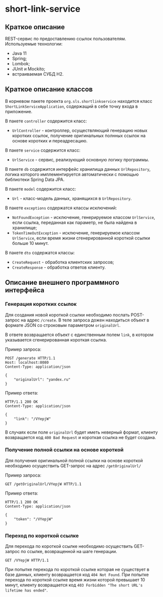 short-link-service
=============
Краткое описание
----------------
REST-сервис по предоставлению ссылок пользователям.
Используемые технологии:
- Java 11
- Spring;
- Lombok;
- JUnit и Mockito;
- встраиваемая СУБД H2.

Краткое описание классов 
------------------------
В корневом пакете проекта ```org.sls.shortlinkservice``` находится класс ```ShortLinkServiceApplication```, содержащий в себе точку входа в приложение.

В пакете ```controller``` содержится класс:
- ```UrlController``` - контроллер, осуществляющий генерацию новых коротких ссылок, получение оригинальных полнных ссылок на основе коротких и переадресацию.

В пакете ```service``` содержится класс:
- ```UrlService``` - сервис, реализующий основную логику программы.

В пакете ```db``` содержится интерфейс хранилища данных ```UrlRepository```, логика которого имплементируется автоматически с помощью библиотеки Spring Data JPA.

В пакете ```model``` содержится класс:
- ```Url``` - класс-модель данных, хранящихся в ```UrlRepository```.

В пакете ```exceptions``` содержатся классы исключений:
- ```NotFoundException``` - исключение, генерируемое классом ```UrlService```, если ссылка, переданная как параметр, не была найдена в хранилище;
- ```TokenTimeOutException``` - исключение, генерируемое классом ```UrlService```, если время жизни сгенерированной короткой ссылки больше 10 минут.

В пакете ```dto``` содержатся классы:
- ```CreateRequest``` - обработка клиентских запросов;
- ```CreateResponse``` - обработка ответов клиенту.


Описание внешнего программного интерфейса
-----------------------------------------
### Генерация коротких ссылок
Для создания новой короткой ссылки необходимо послать POST-запрос на адрес ```/create```. В теле запроса дожен находиться объект в формате JSON со строковым параметром ```originalUrl```.

В ответе возвращается объект с единственным полем ```link```, в котором указывается сгенерированная короткая ссылка.

Пример запроса:
```http
POST /generate HTTP/1.1
Host: localhost:8080
Content-Type: application/json

{
	"originalUrl": "yandex.ru"
}
```
Пример ответа:
```http
HTTP/1.1 200 OK
Content-Type: application/json

{
    "link": "/VYepjW"
}
```
В случаях если поле ```originalUrl``` будет иметь неверный формат, клиенту возвращается код ```400 Bad Request``` и короткая ссылка не будет создана.


### Получение полной ссылки на основе короткой
Для получения оригинальной полной ссылки на основе короткой необходимо осуществить GET-запрос на адрес ```/getOriginalUrl/```

Пример запроса:
```http
GET /getOriginalUrl/VYepjW HTTP/1.1
```

Пример ответа:
```http
HTTP/1.1 200 OK
Content-Type: application/json

{
    "token": "/VYepjW"
}
```

### Переход по короткой ссылке
Для перехода по короткой ссылке необходимо осуществить GET-запрос по ссылке,
возвращенной на шаге генерации.
```http
GET /VYepjW HTTP/1.1
```

При попытке перехода по короткой ссылке которая не существует в базе данных, клиенту возвращается код ```404 Not Found```.
При попытке перехода по короткой ссылке время жизни которой превышает 10 минут, клиенту возвращается код ```403 Forbidden "The short URL's lifetime has ended"```.
